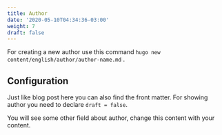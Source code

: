 ```yaml
---
title: Author
date: '2020-05-10T04:34:36-03:00'
weight: 7
draft: false
---
```

For creating a new author use this command `hugo new content/english/author/author-name.md` .

Configuration
-------------

Just like blog post here you can also find the front matter. For showing author you need to declare `draft = false`.

You will see some other field about author, change this content with your content.
